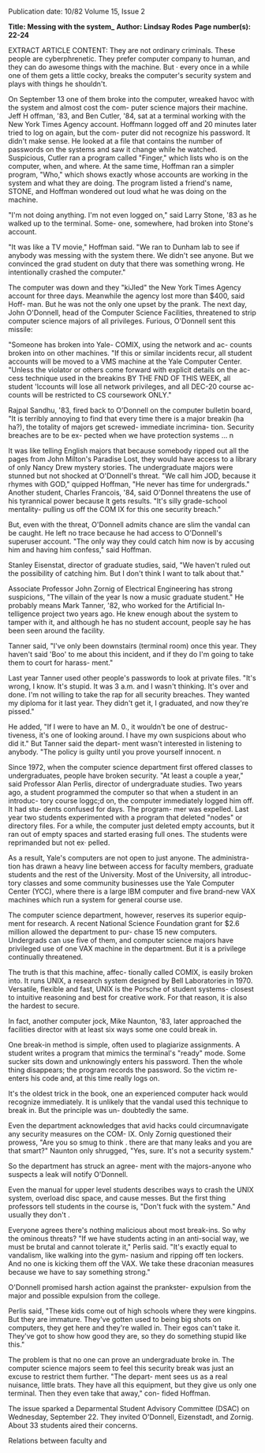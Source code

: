 Publication date: 10/82
Volume 15, Issue 2

**Title: Messing with the system_**
**Author: Lindsay Rodes**
**Page number(s): 22-24**

EXTRACT ARTICLE CONTENT:
They are not ordinary criminals. These 
people are cyberphrenetic. They prefer 
computer company to human, and they 
can do awesome things with the 
machine. But · every once in a while one 
of them gets a little cocky, breaks the 
computer's security system and plays 
with things he shouldn't. 

On September 13 one of them broke 
into the computer, wreaked havoc with 
the system and almost cost the com-
puter science majors their machine. 
Jeff H offman, '83, and Ben Cutler, 
'84, sat at a terminal working with the 
New York Times Agency account. 
Hoffmann logged off and 20 minutes 
later tried to log on again, but the com-
puter did not recognize his password. 
It didn't make sense. He looked at a file 
that contains the number of passwords 
on the systems and saw it change while 
he watched. Suspicious, Cutler ran a 
program called "Finger," which lists 
who is on the computer, when, and 
where. At the same time, Hoffman ran 
a simpler program, "Who," which 
shows exactly whose accounts are 
working in the system and what they 
are doing. The program listed a 
friend's name, STONE, and Hoffman 
wondered out loud what he was doing 
on the machine. 

"I'm not doing anything. I'm not 
even logged on," said Larry Stone, '83 
as he walked up to the terminal. Some-
one, somewhere, had broken into 
Stone's account. 

"It was like a TV movie," Hoffman said. "We ran to Dunham lab to see if 
anybody was messing with the system 
there. We didn't see anyone. But we 
convinced the grad student on duty 
that there was something wrong. He 
intentionally crashed the computer." 

The computer was down and they 
"kiJled" the New York Times Agency 
account for three days. Meanwhile the 
agency lost more than $400, said Hoff-
man. But he was not the only one upset 
by the prank. The next day, John 
O'Donnell, head of the Computer 
Science Facilities, threatened to strip 
computer science majors of all 
privileges. Furious, O'Donnell sent 
this missile: 

"Someone has broken into Yale-
COMIX, using the network and ac-
counts broken into on other machines. 
"If this or similar incidents recur, all 
student accounts will be moved to a 
VMS machine at the Yale Computer 
Center. 
"Unless the violator or others come 
forward with explicit details on the ac-
cess technique used in the breakins BY 
THE FND OF THIS WEEK, all 
student 'lccounts will lose all network 
privileges, and all DEC-20 course ac-
counts 
will be restricted to CS 
coursework ONLY." 

Rajpal Sandhu, '83, fired back to 
O'Donnell on the computer bulletin 
board, "It is terribly annoying to find 
that every time there is a major 
breakin (ha ha?), the totality of majors 
get screwed- immediate incrimina-
tion. Security breaches are to be ex-
pected when 
we 
have protection 
systems ... n 

It was like telling English majors 
that because somebody ripped out all 
the pages from John Milton's Paradise 
Lost, they would have access to a 
library of only Nancy Drew mystery 
stories. The undergraduate majors 
were stunned but not shocked at 
O'Donnell's threat. "We call him JOD, 
because it rhymes with GOD," quipped 
Hoffman, "He never has time for 
undergrads." Another student, Charles 
Francois, '84, said O'Donnel threatens 
the use of his tyrannical power because 
lt gets results. "It's silly grade-school 
mentality- pulling us off the COM IX 
for this one security breach." 

But, even with the threat, O'Donnell 
admits chance are slim the vandal 
can be caught. He left no trace because 
he had access to O'Donnell's superuser 
account. "The only way they could 
catch him now is by accusing him and 
having him confess," said Hoffman. 

Stanley Eisenstat, 
director of 
graduate studies, said, "We haven't 
ruled out the possibility of catching 
him. But I don't think I want to talk 
about that." 

Associate Professor John Zornig of 
Electrical Engineering has strong 
suspicions, "The villain of the year Is 
now a music graduate student." He 
probably means Mark Tanner, '82, 
who worked for the Artificial In-
telligence project two years ago. He 
knew enough about the system to 
tamper with it, and although he has no 
student account, people say he has 
been seen around the facility. 

Tanner said, 
"I've 
only been 
downstairs (terminal room) once this 
year. They haven't said 'Boo' to me 
about this incident, and if they do I'm 
going to take them to court for harass-
ment." 

Last year Tanner used other 
people's passwords to look at private 
files. "It's wrong, I know. It's stupid. It 
was 3 a.m. and I wasn't thinking. It's 
over and done. I'm not willing to take 
the rap for all security breaches. They 
wanted my diploma for it last year. 
They didn't get it, I graduated, and 
now they're pissed." 

He added, "If I were to have an 
M. 0., it wouldn't be one of destruc-
tiveness, it's one of looking around. I 
have my own suspicions about who 
did it." But Tanner said the depart-
ment wasn't interested in listening to 
anybody. "The policy is guilty until 
you prove yourself innocent. n 

Since 1972, when the computer 
science department first offered classes 
to undergraduates, people have broken 
security. "At least a couple a year," said 
Professor Alan Perlis, director of 
undergraduate studies. Two years ago, 
a student programmed the computer 
so that when a student in an introduc-
tory course loggc;d on, the computer 
immediately logged him off. It had stu-
dents confused for days. The program-
mer was expelled. Last year two students 
experimented with a program that 
deleted "nodes" or directory files. For a 
while, the computer just deleted empty 
accounts, but it ran out of empty spaces 
and started erasing full ones. The 
students were reprimanded but not ex· 
pelled. 

As a result, Yale's computers are not 
open to just anyone. The administra-
tion has drawn a heavy line between 
access for faculty members, graduate 
students and the rest of the University. 
Most of the University, all introduc-
tory classes and some community 
businesses use the Yale Computer 
Center (YCC), where there is a large 
IBM computer and five brand-new 
VAX machines which run a system for 
general course use. 

The computer science department, 
however, reserves its superior equip-
ment for research. A recent National 
Science Foundation grant for $2.6 
million allowed the department to pur-
chase 15 new computers. Undergrads 
can use five of them, and computer 
science majors have privileged use of 
one VAX machine in the department. 
But it 
is a 
privilege continually 
threatened. 

The truth is that this machine, affec-
tionally 
called COMIX, is easily 
broken into. It runs UNIX, a research 
system designed by Bell Laboratories 
in 1970. Versatile, flexible and fast, 
UNIX is the Porsche of student 
systems- closest to intuitive reasoning 
and best for creative work. For that 
reason, it is also the hardest to secure. 

In fact, another computer jock, Mike 
Naunton, '83, later approached the 
facilities director with at least six ways 
some one could break in. 

One 
break-in 
method is simple, 
often used to plagiarize assignments. A 
student writes a program that mimics 
the terminal's "ready" mode. Some 
sucker sits down and unknowingly 
enters his password. Then the whole 
thing disappears; the program records 
the password. So the victim re-enters 
his code and, at this time really logs 
on. 

It's the oldest trick in the book, one 
an experienced computer hack would 
recognize immediately. It is unlikely 
that the vandal used this technique to 
break in. But the principle was un-
doubtedly the same. 

Even the department acknowledges 
that avid hacks could circumnavigate 
any security measures on the COM-
IX. Only Zornig questioned their 
prowess, "Are you so smug to think . 
there are that many leaks and you are 
that smart?" Naunton only shrugged, 
"Yes, sure. It's not a security system." 

So the department has struck an agree-
ment with the majors-anyone who 
suspects a leak will notify O'Donnell. 

Even the manual for upper level 
students describes ways to crash the 
UNIX system, overload disc space, 
and cause messes. But the first thing 
professors tell students in the course is, 
"Don't fuck with the system." And 
usually they don't . 

Everyone agrees there's nothing 
malicious about most break-ins. So 
why the ominous threats? "If we have 
students acting in an anti-social way, 
we must be brutal and cannot tolerate 
it," Perlis said. "It's exactly equal to 
vandalism, like walking into the gym-
nasium and ripping off ten lockers. 
And no one is kicking them off the 
VAX. 
We take 
these draconian 
measures because we have to say 
something strong." 

O'Donnell promised harsh action 
against the prankster- expulsion from 
the major and possible expulsion from 
the college. 

Perlis said, "These kids come out of 
high schools where they were kingpins. 
But they are immature. They've gotten 
used to being big shots on computers, 
they get here and they're walled in. 
Their egos can't take it. They've got to 
show how good they are, so they do 
something stupid like this." 

The problem is that no one can 
prove an undergraduate broke in. The 
computer science majors seem to feel 
this security break was just an excuse 
to restrict them further. "The depart-
ment sees us as a real nuisance, little 
brats. They have all this equipment, 
but they give us only one terminal. 
Then they even take that away," con-
fided Hoffman. 

The issue sparked a Deparmental 
Student Advisory Committee (DSAC) 
on Wednesday, September 22. They 
invited O'Donnell, Eizenstadt, and 
Zornig. About 33 students aired their 
concerns. 

Relations between faculty and